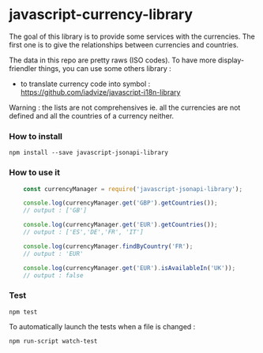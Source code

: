 # javascript-currency-library

The goal of this library is to provide some services with the currencies.
The first one is to give the relationships between currencies and countries.

The data in this repo are pretty raws (ISO codes).
To have more display-friendler things, you can use some others library :
* to translate currency code into symbol : https://github.com/iadvize/javascript-i18n-library

Warning : the lists are not comprehensives ie. all the currencies are not defined and all the countries of a currency neither.

### How to install

    npm install --save javascript-jsonapi-library

### How to use it

```javascript
    const currencyManager = require('javascript-jsonapi-library');

    console.log(currencyManager.get('GBP').getCountries());
    // output : ['GB']

    console.log(currencyManager.get('EUR').getCountries());
    // output : ['ES','DE','FR', 'IT']

    console.log(currencyManager.findByCountry('FR');
    // output : 'EUR'

    console.log(currencyManager.get('EUR').isAvailableIn('UK'));
    // output : false
```

### Test

    npm test

To automatically launch the tests when a file is changed :

    npm run-script watch-test
